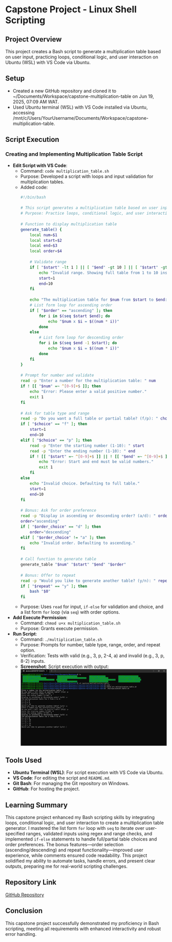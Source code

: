 # Capstone Project - Linux Shell Scripting

## Project Overview
This project creates a Bash script to generate a multiplication table based on user input, practicing loops, conditional logic, and user interaction on Ubuntu (WSL) with VS Code via Ubuntu.

## Setup
- Created a new GitHub repository and cloned it to ~/Documents/Workspace/capstone-multiplication-table on Jun 19, 2025, 07:09 AM WAT.
- Used Ubuntu terminal (WSL) with VS Code installed via Ubuntu, accessing /mnt/c/Users/YourUsername/Documents/Workspace/capstone-multiplication-table.

## Script Execution

### Creating and Implementing Multiplication Table Script
- **Edit Script with VS Code**:
  - Command: `code multiplication_table.sh`
  - Purpose: Developed a script with loops and input validation for multiplication tables.
  - Added code:
    ```bash
    #!/bin/bash

    # This script generates a multiplication table based on user input
    # Purpose: Practice loops, conditional logic, and user interaction

    # Function to display multiplication table
    generate_table() {
        local num=$1
        local start=$2
        local end=$3
        local order=$4

        # Validate range
        if [ "$start" -lt 1 ] || [ "$end" -gt 10 ] || [ "$start" -gt "$end" ]; then
            echo "Invalid range. Showing full table from 1 to 10 instead."
            start=1
            end=10
        fi

        echo "The multiplication table for $num from $start to $end:"
        # List form loop for ascending order
        if [ "$order" == "ascending" ]; then
            for i in $(seq $start $end); do
                echo "$num x $i = $((num * i))"
            done
        else
            # List form loop for descending order
            for i in $(seq $end -1 $start); do
                echo "$num x $i = $((num * i))"
            done
        fi
    }

    # Prompt for number and validate
    read -p "Enter a number for the multiplication table: " num
    if ! [[ "$num" =~ ^[0-9]+$ ]]; then
        echo "Error: Please enter a valid positive number."
        exit 1
    fi

    # Ask for table type and range
    read -p "Do you want a full table or partial table? (f/p): " choice
    if [ "$choice" == "f" ]; then
        start=1
        end=10
    elif [ "$choice" == "p" ]; then
        read -p "Enter the starting number (1-10): " start
        read -p "Enter the ending number (1-10): " end
        if ! [[ "$start" =~ ^[0-9]+$ ]] || ! [[ "$end" =~ ^[0-9]+$ ]]; then
            echo "Error: Start and end must be valid numbers."
            exit 1
        fi
    else
        echo "Invalid choice. Defaulting to full table."
        start=1
        end=10
    fi

    # Bonus: Ask for order preference
    read -p "Display in ascending or descending order? (a/d): " order_choice
    order="ascending"
    if [ "$order_choice" == "d" ]; then
        order="descending"
    elif [ "$order_choice" != "a" ]; then
        echo "Invalid order. Defaulting to ascending."
    fi

    # Call function to generate table
    generate_table "$num" "$start" "$end" "$order"

    # Bonus: Offer to repeat
    read -p "Would you like to generate another table? (y/n): " repeat
    if [ "$repeat" == "y" ]; then
        bash "$0"
    fi
    ```
  - Purpose: Uses `read` for input, `if-else` for validation and choice, and a list form `for` loop (via `seq`) with order options.
- **Add Execute Permission**:
  - Command: `chmod u+x multiplication_table.sh`
  - Purpose: Grants execute permission.
- **Run Script**:
  - Command: `./multiplication_table.sh`
  - Purpose: Prompts for number, table type, range, order, and repeat option.
  - Verification: Tests with valid (e.g., 3, p, 2-4, a) and invalid (e.g., 3, p, 8-2) inputs.
  - **Screenshot**: Script execution with output:
    ![Script Run](./img/script_run.1.png)

## Tools Used
- **Ubuntu Terminal (WSL)**: For script execution with VS Code via Ubuntu.
- **VS Code**: For editing the script and `README.md`.
- **Git Bash**: For managing the Git repository on Windows.
- **GitHub**: For hosting the project.

## Learning Summary
This capstone project enhanced my Bash scripting skills by integrating loops, conditional logic, and user interaction to create a multiplication table generator. I mastered the list form `for` loop with `seq` to iterate over user-specified ranges, validated inputs using regex and range checks, and implemented `if-else` statements to handle full/partial table choices and order preferences. The bonus features—order selection (ascending/descending) and repeat functionality—improved user experience, while comments ensured code readability. This project solidified my ability to automate tasks, handle errors, and present clear outputs, preparing me for real-world scripting challenges.

## Repository Link
[GitHub Repository](https://github.com/westgrin/capstone-multiplication-table)

## Conclusion
This capstone project successfully demonstrated my proficiency in Bash scripting, meeting all requirements with enhanced interactivity and robust error handling.